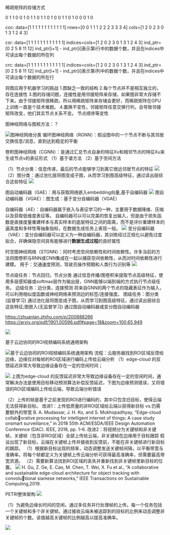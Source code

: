 稀疏矩阵的存储方式

0 1 1 0 0
1 0 1 1 0
1 1 0 1 0
0 1 1 0 1
0 0 0 1 0

coc:
data=\[1 1 1 1 1 1 1 1 1 1 1 1\]
rows=\[0 0 1 1 1 2 2 2 3 3 3 4\]
cols=\[1 2 0 2 3 0 1 3 1 2 4 3\]

csr:
data=\[1 1 1 1 1 1 1 1 1 1 1 1\]
indices=cols=\[1 2 0 2 3 0 1 3 1 2 4 3\]
ind_ptr=\[0 2 5 8 11 12\]
ind_ptr\[i+1\] - ind_ptr\[i\]表示第i行中的数据个数，并且在indices中可读出每个数据的所在列


crc:
data=\[1 1 1 1 1 1 1 1 1 1 1 1\]
indices=cols=\[1 2 0 2 3 0 1 3 1 2 4 3\]
ind_ptr=\[0 2 5 8 11 12\]
ind_ptr\[i+1\] - ind_ptr\[i\]表示第i列中的数据个数，并且在indices中可读出每个数据的所在行

将图应用于机器学习的挑战
1.图缺乏一致的结构
2.每个节点并不是相互独立的，存在连接性
3.图的存储问题，连接性是用邻接矩阵来存储，如果图非常大存储不下来。由于邻接矩阵很稀疏，所以用稀疏矩阵来存储会更好，而稀疏矩阵在GPU上训练一直是个技术难题。
4.置换不变性，邻接矩阵任意交换行列，会导致邻接矩阵改变，他们其实节点关系不变。
节点顺序等变性

图神经网络与图核方法：？


![图神经网络分类](https://raw.githubusercontent.com/zjc0000/story_images/main/小书匠/1665814700600.png)
循环图神经网络（RGNN）：假设图中的一个节点不断与其邻居交换信息/消息，直到达到稳定的平衡

卷积图神经网络（CGNN）：是通过汇总节点自身的特征Xv和相邻节点的特征Xu来生成节点v的表征形式
（1）基于谱方法
（2）基于空间方法

（1）节点分类：信息传递，最后的节点能够学习到离它很远邻居节点的特征
![](https://raw.githubusercontent.com/zjc0000/story_images/main/小书匠/1665818817431.png)
（2）图分类：通过池化层将图变成子图，从而学习到图高级特征，通过读出层综合这些特征
![](https://raw.githubusercontent.com/zjc0000/story_images/main/小书匠/1665818828585.png)

图自动编码器（GAE）：用与获取网络嵌入embedding向量,基于自编码器
![](https://raw.githubusercontent.com/zjc0000/story_images/main/小书匠/1665817914133.png)
图自动编码器（VGAE）：图生成：基于变分自编码器（VGAE）

自编码器（AE）：自编码器属于嵌入与表征学习的一种，主要用于数据降维、压缩以及获取低维度表征等。
自编码器可以可以完美的恢复出输入，但是由于损失函数是直接度量重建样本与真实样本的底层特征之间的距离，而不是评价重建样本的逼真度和多样性等抽象指标，在数据生成任务上表现一般。
![](https://raw.githubusercontent.com/zjc0000/story_images/main/小书匠/1665818615987.png)
变分自编码器（VAE）：变分自编码器可以定义为一种自编码器，其训练经过正规化以避免过度拟合，并确保隐空间具有能够进行**数据生成过程**的良好属性

时空图神经网络（STGNN）：同时考虑空间依赖性和时间依赖性。许多当前的方法将图卷积与RNN或CNN集成在一起以捕获空间依赖性，从而对时间依赖性进行建模。
用于：交通速度预测，驾驶员操作预期和人类行为识别等
![](https://raw.githubusercontent.com/zjc0000/story_images/main/小书匠/1665819600788.png)

节点级任务：节点回归，节点分类  通过信息传播/图卷积来提取节点高级特征，使用多层感知器或softmax层作为输出层，GNN能够以端到端的方式执行节点级任务。
边级任务：边分类，连接预测  将来自GNN的两个节点的隐藏表征作为输入，可以利用相似度函数或神经网络来预测边的标签/连接强度。
图级任务：图分类(监督学习) 通过池化层将图变成子图，从而学习到图高级特征，通过读出层综合这些特征;图嵌入(无监督学习) 通过图自动编码器或变分图自动编码器

https://zhuanlan.zhihu.com/p/200888266
https://arxiv.org/pdf/1901.00596.pdf#page=18&zoom=100,65,949


![](https://raw.githubusercontent.com/zjc0000/story_images/main/小书匠/1666228669069.png)



基于云边协同的ROI视频编码系统通用架构

![基于云边协同的ROI视频编码系统通用架构](https://raw.githubusercontent.com/zjc0000/story_images/main/小书匠/1666230684723.png)
流程：云服务器找到ROI区域反馈给边缘，边缘仅对每帧的ROI区域进行编码上传给云端分析
（1）edge-cloud 的反馈延迟非常大导致边缘设备存在一定的空闲时间；

![](https://raw.githubusercontent.com/zjc0000/story_images/main/小书匠/1666232841254.png)
上图为edge-cloud 的反馈延迟非常大导致边缘设备存在一定的空闲时间，通常解决办法是使用目标移动预测算法补偿反馈延迟，下图为边缘预测错误，又将错误的ROI区域编码上传给云端，导致云端分析错误

（2）上传的帧是基于之前发现的ROI进行编码的，其中只包含旧目标，使得云端无法获得新目标。
改进1：上传低质量的非ROI区域给云端以获得新目标 vs.仍需要额外的带宽
B. A. Mudassar, J. H. Ko, and S. Mukhopadhyay, “Edge-cloud collaborative processing for intelligent internet of things: A case study onsmart surveillance,” in 2018 55th ACM/ESDA/IEEE Design Automation Conference (DAC). IEEE, 2018, pp. 1–6.
改进2：将视频分为关键帧和非关键帧，关键帧（包含非ROI区域）全部上传给云端，非关键帧在边缘用于目标跟踪
假设出现了新目标，云端在关键帧上传并接收到反馈前，不能在非关键帧进行新目标的跟踪。
（1）根据新目标出现的频率，动态调整发送关键帧间隔，以平衡带宽与准确率。将每个帧都定义为关键帧上传云端分析可获得最高准确率，但需要最高带宽资源。
（2）需要新算法找到ROI区域的丢失并重新找到非关键帧里新目标的位置。
![](https://raw.githubusercontent.com/zjc0000/story_images/main/小书匠/1666233536553.png)
H. Gu, Z. Ge, E. Cao, M. Chen, T. Wei, X. Fu et al., “A collaborative and sustainable edge-cloud architecture for object tracking with convolutional siamese networks,” IEEE Transactions on Sustainable Computing,2019.

PETRI整体架构
![](https://raw.githubusercontent.com/zjc0000/story_images/main/小书匠/1666235794503.png)

（1）为避免边缘长时间的空闲，通过多任务并行处理帧的上传。每一个任务包括一个关键帧和多个非关键帧。通过接收云端未被追踪到的目标的比例来动态调整非关键帧的个数。该值越高关键帧的比例越高以提高准确率。

![](https://raw.githubusercontent.com/zjc0000/story_images/main/小书匠/1666236381272.png)

